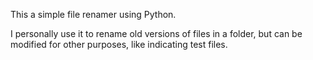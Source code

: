 This a simple file renamer using Python.

I personally use it to rename old versions of files in a folder, but can be modified for other purposes, like indicating test files.
